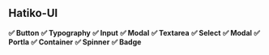 ## Hatiko-UI

**✅ Button**
**✅ Typography**
**✅ Input**
**✅ Modal**
**✅ Textarea**
**✅ Select**
**✅ Modal**
**✅ Portla**
**✅ Container**
**✅ Spinner**
**✅ Badge**